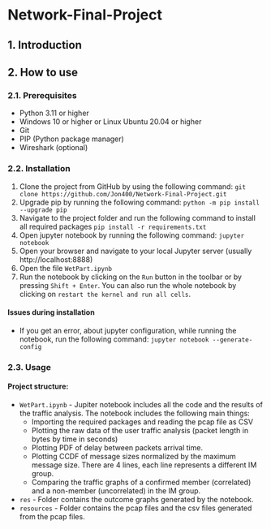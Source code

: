 # Network-Final-Project

## 1. Introduction

## 2. How to use
### 2.1. Prerequisites
- Python 3.11 or higher
- Windows 10 or higher or Linux Ubuntu 20.04 or higher
- Git
- PIP (Python package manager)
- Wireshark (optional)

### 2.2. Installation
1. Clone the project from GitHub by using the following command:
```git clone https://github.com/Jon400/Network-Final-Project.git```
2. Upgrade pip by running the following command:
```python -m pip install --upgrade pip```
3. Navigate to the project folder and run the following command to install all required packages
```pip install -r requirements.txt```
4. Open jupyter notebook by running the following command:
```jupyter notebook```
5. Open your browser and navigate to your local Jupyter server (usually http://localhost:8888)
6. Open the file ```WetPart.ipynb```
7. Run the notebook by clicking on the ```Run``` button in the toolbar or by pressing ```Shift + Enter```. You can also run the whole notebook by clicking on  ```restart the kernel and run all cells```.

#### Issues during installation
* If you get an error, about jupyter configuration, while running the notebook, run the following command:
```jupyter notebook --generate-config```

### 2.3. Usage
#### Project structure:
- ```WetPart.ipynb``` - Jupiter notebook includes all the code and the results of the traffic analysis. The notebook includes the following main things:
  - Importing the required packages and reading the pcap file as CSV
  - Plotting the raw data of the user traffic analysis (packet length in bytes by time in seconds)
  - Plotting PDF of delay between packets arrival time.
  - Plotting CCDF of message sizes normalized by the maximum message size. There are 4 lines, each line represents a different IM group.
  - Comparing the traffic graphs of a confirmed member (correlated) and a non-member (uncorrelated) in the IM group.
- ```res``` - Folder contains the outcome graphs generated by the notebook.
- ```resources``` - Folder contains the pcap files and the csv files generated from the pcap files.